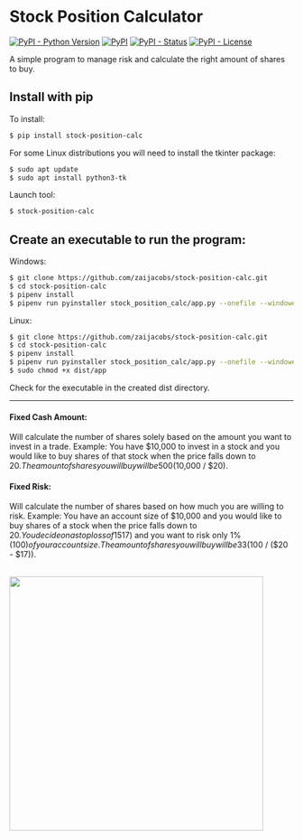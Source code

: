 Stock Position Calculator
=================
[![PyPI - Python Version](https://img.shields.io/pypi/pyversions/stock-position-calc?color=blue)](https://pypi.python.org/pypi/stock-position-calc)
[![PyPI](https://img.shields.io/pypi/v/stock-position-calc?color=blue)](https://pypi.python.org/pypi/stock-position-calc)
[![PyPI - Status](https://img.shields.io/pypi/status/stock-position-calc)](https://pypi.python.org/pypi/stock-position-calc)
[![PyPI - License](https://img.shields.io/pypi/l/stock-position-calc)](https://pypi.python.org/pypi/stock-position-calc)

A simple program to manage risk and calculate the right amount of shares to buy.

Install with pip
-----

To install:
```bash
$ pip install stock-position-calc
```

For some Linux distributions you will need to install the tkinter package:
```bash
$ sudo apt update
$ sudo apt install python3-tk
```

Launch tool:
```bash
$ stock-position-calc
```

Create an executable to run the program:
-----

Windows:
```bash
$ git clone https://github.com/zaijacobs/stock-position-calc.git
$ cd stock-position-calc
$ pipenv install
$ pipenv run pyinstaller stock_position_calc/app.py --onefile --windowed
```

Linux:
```bash
$ git clone https://github.com/zaijacobs/stock-position-calc.git
$ cd stock-position-calc
$ pipenv install
$ pipenv run pyinstaller stock_position_calc/app.py --onefile --windowed
$ sudo chmod +x dist/app
```

Check for the executable in the created dist directory.

------

#### Fixed Cash Amount: 
Will calculate the number of shares solely based on the amount you want to invest in a trade.
Example: You have $10,000 to invest in a stock and you would like to buy shares of that stock when the price falls down to $20.
The amount of shares you will buy will be 500 ($10,000 / $20).

#### Fixed Risk:
Will calculate the number of shares based on how much you are willing to risk.
Example: You have an account size of $10,000 and you would like to buy shares of a stock when the price falls down to $20.
You decide on a stop loss of 15% ($17) and you want to risk only 1% ($100) of your account size.
The amount of shares you will buy will be 33 ($100 / ($20 - $17)).

\
<img src="https://i.imgur.com/ZxZ0UOu.png" width="450">